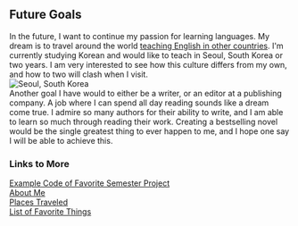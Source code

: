 ## Future Goals
 
 In the future, I want to continue my passion for learning languages. My dream is to travel around the world [teaching English in other countries](https://www.teachaway.com/teach-english-abroad). I'm currently studying Korean and would like to teach in Seoul, South Korea or two years. I am very interested to see how this culture differs from my own, and how to two will clash when I visit.   
  ![Seoul, South Korea](https://upload.wikimedia.org/wikipedia/commons/thumb/8/81/Seoul_%28175734251%29.jpeg/142px-Seoul_%28175734251%29.jpeg)  
  Another goal I have would to either be a writer, or an editor at a publishing company. A job where I can spend all day reading sounds like a dream come true. I admire so many authors for their ability to write, and I am able to learn so much through reading their work. Creating a bestselling novel would be the single greatest thing to ever happen to me, and I hope one say I will be able to achieve this.
  
### Links to More
[Example Code of Favorite Semester Project](PROJECTS.md)  
[About Me](README.md)  
[Places Traveled](TRAVELIST.md)  
[List of Favorite Things](FAVORITES.md) 

